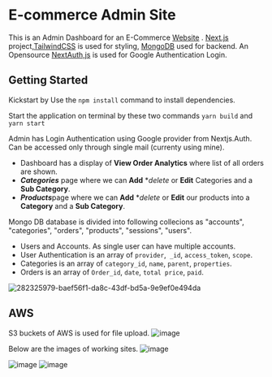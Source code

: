 # E-commerce Admin Site

This is an Admin Dashboard for an E-Commerce [Website](https://github.com/p-H-7/Customer-FrontEnd/edit/main/README.md) .
[Next.js](https://nextjs.org/) project,[TailwindCSS](https://tailwindcss.com/) is used for styling, [MongoDB](https://www.mongodb.com/) used for backend. An Opensource [NextAuth,js](https://next-auth.js.org/) is used for Google Authentication Login.

## Getting Started
Kickstart by 
Use the `npm install` command to install dependencies.

Start the application on terminal by these two commands `yarn build` and `yarn start`

Admin has Login Authentication using Google provider from Nextjs.Auth. Can be accessed only through single mail (currenty using mine).
*  Dashboard has a display of **View Order Analytics** where list of all orders are shown.
*  ***Categories*** page where we can **Add** **delete* or **Edit** Categories and a **Sub Category**.
*  ***Products***page where we can **Add** **delete* or **Edit** our products into a **Category** and a **Sub Category**.


Mongo DB database is divided into following collecions as "accounts", "categories", "orders", "products", "sessions", "users".
* Users and Accounts. As single user can have multiple accounts.
* User Authentication is an array of `provider`,` _id`, `access_token`, `scope`.
* Categories is an array of `category_id`, `name`, `parent`, `properties`.
* Orders is an array of `Order_id`, `date`, `total price`, `paid`.

![282325979-baef56f1-da8c-43df-bd5a-9e9ef0e494da](https://github.com/p-H-7/E-Commerce-Admin/assets/82563863/b70380b4-3c38-4633-94e0-4491c0ae2e88)


## AWS 
S3 buckets of AWS is used for file upload.
![image](https://github.com/p-H-7/E-Commerce-Admin/assets/82563863/40609a7e-f5c3-407e-b452-3dbb9de6ba37)


Below are the images of working sites.
![image](https://github.com/p-H-7/E-Commerce-Admin/assets/82563863/0cd6dc19-60da-4645-afc7-3a892594dde5)

![image](https://github.com/p-H-7/E-Commerce-Admin/assets/82563863/633674a1-6dbc-4e1c-9a76-f5a467822ef2)
![image](https://github.com/p-H-7/E-Commerce-Admin/assets/82563863/c52f8cc1-7e94-462a-abd2-2fffc5043613)
